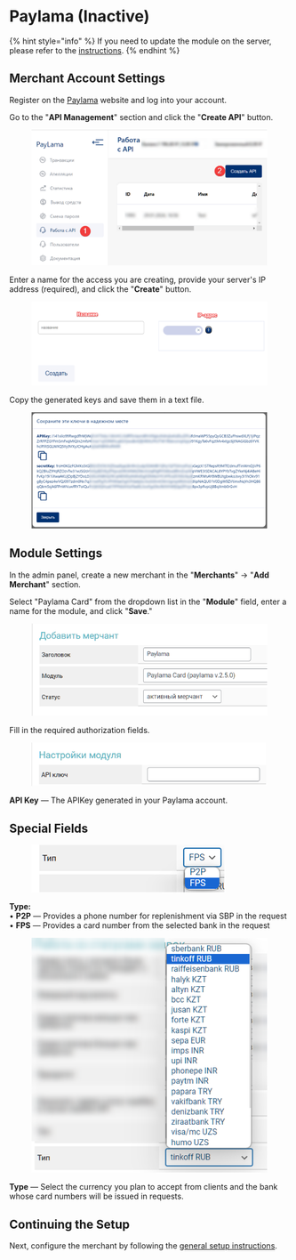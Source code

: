 # Paylama (Inactive)

{% hint style="info" %}
If you need to update the module on the server, please refer to the [instructions](https://premium.gitbook.io/main/en/basic-settings/faq/kak-obnovit-faily-na-servere#moduli-merchantov).
{% endhint %}

## Merchant Account Settings

Register on the [Paylama](https://paylama.io/) website and log into your account.

Go to the "**API Management**" section and click the "**Create API**" button.

<figure><img src="../../../.gitbook/assets/image (1591)_eng.png" alt="" width="563"><figcaption></figcaption></figure>

Enter a name for the access you are creating, provide your server's IP address (required), and click the "**Create**" button.

<figure><img src="../../../.gitbook/assets/image (1585)_eng.png" alt="" width="563"><figcaption></figcaption></figure>

Copy the generated keys and save them in a text file.

<figure><img src="../../../.gitbook/assets/image (1593)_eng.png" alt="" width="563"><figcaption></figcaption></figure>

## Module Settings

In the admin panel, create a new merchant in the "**Merchants**" -> "**Add Merchant**" section.

Select "Paylama Card" from the dropdown list in the "**Module**" field, enter a name for the module, and click "**Save**."

<figure><img src="../../../.gitbook/assets/image (1586)_eng.png" alt="" width="443"><figcaption></figcaption></figure>

Fill in the required authorization fields.

<figure><img src="../../../.gitbook/assets/image (1588)_eng.png" alt="" width="422"><figcaption></figcaption></figure>

**API Key** — The APIKey generated in your Paylama account.

## Special Fields

<figure><img src="../../../.gitbook/assets/image (1589)_eng.png" alt=""><figcaption></figcaption></figure>

**Type:**\
• **P2P** — Provides a phone number for replenishment via SBP in the request\
• **FPS** — Provides a card number from the selected bank in the request

<figure><img src="../../../.gitbook/assets/image (1590)_eng.png" alt=""><figcaption></figcaption></figure>

**Type** — Select the currency you plan to accept from clients and the bank whose card numbers will be issued in requests.

## Continuing the Setup

Next, configure the merchant by following the [general setup instructions](https://premium.gitbook.io/main/en/en/basic-settings/merchants-and-auto-payments/merchants/general-merchant-settings).